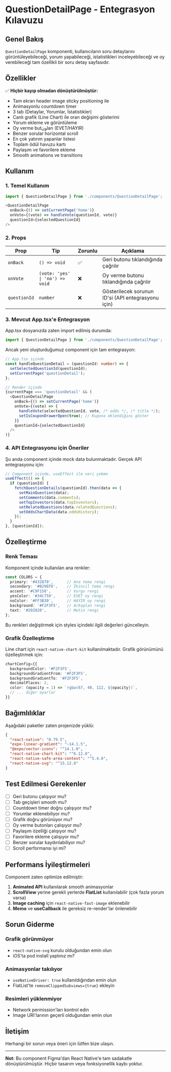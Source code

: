 # QuestionDetailPage - Entegrasyon Kılavuzu

## Genel Bakış

`QuestionDetailPage` komponenti, kullanıcıların soru detaylarını görüntüleyebileceği, yorum yapabileceği, istatistikleri inceleyebileceği ve oy verebileceği tam özellikli bir soru detay sayfasıdır.

## Özellikler

✅ **Hiçbir kayıp olmadan dönüştürülmüştür:**
- Tam ekran header image sticky positioning ile
- Animasyonlu countdown timer
- 3 tab (Detaylar, Yorumlar, İstatistikler)
- Canlı grafik (Line Chart) ile oran değişimi gösterimi
- Yorum ekleme ve görüntüleme
- Oy verme butونları (EVET/HAYIR)
- Benzer sorular horizontal scroll
- En çok yatırım yapanlar listesi
- Toplam ödül havuzu kartı
- Paylaşım ve favorilere ekleme
- Smooth animations ve transitions

## Kullanım

### 1. Temel Kullanım

```typescript
import { QuestionDetailPage } from './components/QuestionDetailPage';

<QuestionDetailPage
  onBack={() => setCurrentPage('home')}
  onVote={(vote) => handleVote(questionId, vote)}
  questionId={selectedQuestionId}
/>
```

### 2. Props

| Prop | Tip | Zorunlu | Açıklama |
|------|-----|---------|----------|
| `onBack` | `() => void` | ✅ | Geri butonu tıklandığında çağrılır |
| `onVote` | `(vote: 'yes' \| 'no') => void` | ❌ | Oy verme butonu tıklandığında çağrılır |
| `questionId` | `number` | ❌ | Gösterilecek sorunun ID'si (API entegrasyonu için) |

### 3. Mevcut App.tsx'e Entegrasyon

App.tsx dosyanızda zaten import edilmiş durumda:

```typescript
import { QuestionDetailPage } from './components/QuestionDetailPage';
```

Ancak yeni oluşturduğumuz component için tam entegrasyon:

```typescript
// App.tsx içinde
const handleQuestionDetail = (questionId: number) => {
  setSelectedQuestionId(questionId);
  setCurrentPage('questionDetail');
};

// Render içinde
{currentPage === 'questionDetail' && (
  <QuestionDetailPage
    onBack={() => setCurrentPage('home')}
    onVote={(vote) => {
      handleVote(selectedQuestionId, vote, /* odds */, /* title */);
      setIsCouponDrawerOpen(true); // Kupona eklendiğini göster
    }}
    questionId={selectedQuestionId}
  />
)}
```

### 4. API Entegrasyonu için Öneriler

Şu anda component içinde mock data bulunmaktadır. Gerçek API entegrasyonu için:

```typescript
// Component içinde, useEffect ile veri çekme
useEffect(() => {
  if (questionId) {
    fetchQuestionDetails(questionId).then(data => {
      setMainQuestion(data);
      setComments(data.comments);
      setTopInvestors(data.topInvestors);
      setRelatedQuestions(data.relatedQuestions);
      setOddsChartData(data.oddsHistory);
    });
  }
}, [questionId]);
```

## Özelleştirme

### Renk Teması

Komponent içinde kullanılan ana renkler:

```typescript
const COLORS = {
  primary: '#432870',      // Ana tema rengi
  secondary: '#B29EFD',    // İkincil tema rengi
  accent: '#C9F158',       // Vurgu rengi
  yesColor: '#34C759',     // EVET oy rengi
  noColor: '#FF3B30',      // HAYIR oy rengi
  background: '#F2F3F5',   // Arkaplan rengi
  text: '#202020',         // Metin rengi
};
```

Bu renkleri değiştirmek için styles içindeki ilgili değerleri güncelleyin.

### Grafik Özelleştirme

Line chart için `react-native-chart-kit` kullanılmaktadır. Grafik görünümünü özelleştirmek için:

```typescript
chartConfig={{
  backgroundColor: '#F2F3F5',
  backgroundGradientFrom: '#F2F3F5',
  backgroundGradientTo: '#F2F3F5',
  decimalPlaces: 2,
  color: (opacity = 1) => `rgba(67, 40, 112, ${opacity})`,
  // ... diğer ayarlar
}}
```

## Bağımlılıklar

Aşağıdaki paketler zaten projenizde yüklü:

```json
{
  "react-native": "0.79.5",
  "expo-linear-gradient": "~14.1.5",
  "@expo/vector-icons": "^14.1.0",
  "react-native-chart-kit": "^6.12.0",
  "react-native-safe-area-context": "^5.4.0",
  "react-native-svg": "^15.12.0"
}
```

## Test Edilmesi Gerekenler

- [ ] Geri butonu çalışıyor mu?
- [ ] Tab geçişleri smooth mu?
- [ ] Countdown timer doğru çalışıyor mu?
- [ ] Yorumlar eklenebiliyor mu?
- [ ] Grafik doğru görünüyor mu?
- [ ] Oy verme butonları çalışıyor mu?
- [ ] Paylaşım özelliği çalışıyor mu?
- [ ] Favorilere ekleme çalışıyor mu?
- [ ] Benzer sorular kaydırılabiliyor mu?
- [ ] Scroll performansı iyi mi?

## Performans İyileştirmeleri

Component zaten optimize edilmiştir:

1. **Animated API** kullanılarak smooth animasyonlar
2. **ScrollView** yerine gerekli yerlerde **FlatList** kullanılabilir (çok fazla yorum varsa)
3. **Image caching** için `react-native-fast-image` eklenebilir
4. **Memo** ve **useCallback** ile gereksiz re-render'lar önlenebilir

## Sorun Giderme

### Grafik görünmüyor
- `react-native-svg` kurulu olduğundan emin olun
- iOS'ta pod install yaptınız mı?

### Animasyonlar takılıyor
- `useNativeDriver: true` kullanıldığından emin olun
- FlatList'te `removeClippedSubviews={true}` ekleyin

### Resimleri yüklenmiyor
- Network permission'ları kontrol edin
- Image URI'larının geçerli olduğundan emin olun

## İletişim

Herhangi bir sorun veya öneri için lütfen bize ulaşın.

---

**Not:** Bu component Figma'dan React Native'e tam sadakatle dönüştürülmüştür. Hiçbir tasarım veya fonksiyonellik kaybı yoktur.

